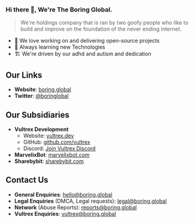 ### Hi there 👋, We're The Boring Global.
> We're holdings company that is ran by two goofy people who like to build and improve on the foundation of the never ending internet.

- 🔭 We love working on and delivering open-source projects 
- 🌱 Always learning new Technologies
- 🏗 We're driven by our adhd and autism and dedication

## Our Links
- **Website**: [boring.global](https://boring.global)
- **Twitter**: [@boringlobal](https://twitter.com/boringlobal)

## Our Subsidiaries
- **Vultrex Development**
  - Website: [vultrex.dev](https://vultrex.dev)
  - GitHub: [github.com/vultrex](https://github.com/vultrex)
  - Discord: [Join Vultrex Discord](https://discord.gg/aaaaaaaaaa)
- **MarvelixBot**: [marvelixbot.com](https://marvelixbot.com)
- **Sharebybit**: [sharebybit.com](https://sharebybit.com)

## Contact Us
- **General Enquiries**: [hello@boring.global](mailto:hello@boring.global)
- **Legal Enquiries** (DMCA, Legal requests): [legal@boring.global](mailto:legal@boring.global)
- **Network** (Abuse Reports): [reports@boring.global](mailto:reports@boring.global)
- **Vultrex Enquiries**: [vultrex@boring.global](mailto:vultrex@boring.global)
